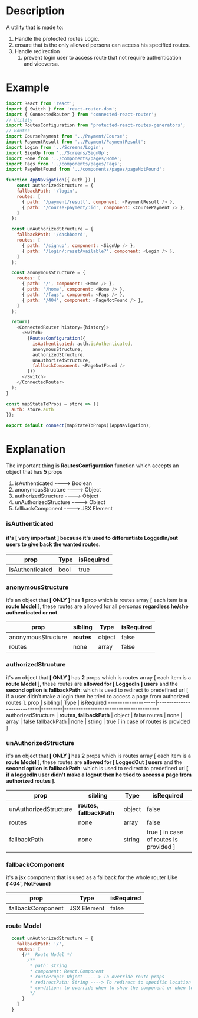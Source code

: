 # Description
A utility that is made to:
1. Handle the protected routes Logic.
1. ensure that is the only allowed persona can access his specified routes.
1. Handle redirection
   1. prevent login user to access route that not require authentication and viceversa.

# Example
```javascript
import React from 'react';
import { Switch } from 'react-router-dom';
import { ConnectedRouter } from 'connected-react-router';
// Utility
import RoutesConfiguration from 'protected-react-routes-generators';
// Routes
import CoursePayment from '../Payment/Course';
import PaymentResult from '../Payment/PaymentResult';
import Login from '../Screens/Login';
import SignUp from '../Screens/SignUp';
import Home from '../components/pages/Home';
import Faqs from '../components/pages/Faqs';
import PageNotFound from '../components/pages/pageNotFound';

function AppNavigation({ auth }) {
    const authorizedStructure = {
    fallbackPath: '/login',
    routes: [
      { path: '/payment/result', component: <PaymentResult /> },
      { path: '/course-payment/:id', component: <CoursePayment /> },
    ]
  };

  const unAuthorizedStructure = {
    fallbackPath: '/dashboard',
    routes: [
      { path: '/signup', component: <SignUp /> },
      { path: '/login/:resetAvailable?', component: <Login /> },
    ]
  };

  const anonymousStructure = {
    routes: [
      { path: '/', component: <Home /> },
      { path: '/home', component: <Home /> },
      { path: '/faqs', component: <Faqs /> },
      { path: '/404', component: <PageNotFound /> },
    ]
  };

  return(
    <ConnectedRouter history={history}>
      <Switch>
        {RoutesConfiguration({
          isAuthenticated: auth.isAuthenticated,
          anonymousStructure,
          authorizedStructure,
          unAuthorizedStructure,
          fallbackComponent: <PageNotFound />
        })}
      </Switch>
    </ConnectedRouter>
  );
}

const mapStateToProps = store => ({
  auth: store.auth
});

export default connect(mapStateToProps)(AppNavigation);
```

# Explanation
The important thing is **RoutesConfiguration** function which accepts an object that has **5** props
1. isAuthenticated ----> Boolean
2. anonymousStructure ----> Object
3. authorizedStructure ----> Object
4. unAuthorizedStructure ----> Object
5. fallbackComponent ----> JSX Element

### **isAuthenticated**
#### it's [ very important ] because it's used to differentiate LoggedIn/out users to give back the wanted routes.

prop            | Type  | isRequired
----------------|-------|-----------
isAuthenticated | bool  | true

### **anonymousStructure**
it's an object that **[ ONLY ]** has **1** prop which is routes array [ each item is a **route Model** ], these routes are allowed for all personas **regardless he/she authenticated or not**.

prop               | sibling      | Type    | isRequired
-------------------|--------------|---------|------------
anonymousStructure |  **routes**  | object  | false
routes             | none         | array   | false

### **authorizedStructure**
it's an object that **[ ONLY ]** has **2** props which is routes array [ each item is a **route Model** ], these routes are **allowed for [ LoggedIn ] users** and the **second option is fallbackPath**: which is used to redirect to predefined url [ if a user didn't make a login then he tried to access a page from authorized routes ].
prop                | sibling                    | Type    | isRequired
--------------------|----------------------------|---------|----------------------------------------
authorizedStructure |  **routes, fallbackPath**  | object  | false
routes              | none                       | array   | false
fallbackPath        | none                       | string  | true [ in case of routes is provided ]


### **unAuthorizedStructure**
it's an object that **[ ONLY ]** has **2** props which is routes array [ each item is a **route Model** ], these routes are **allowed for [ LoggedOut ] users** and the **second option is fallbackPath**: which is used to redirect to predefined url **[ if a loggedIn user didn't make a logout then he tried to access a page from authorized routes ]**.

prop                  | sibling                    | Type    | isRequired
----------------------|----------------------------|---------|----------------------------------------
unAuthorizedStructure |  **routes, fallbackPath**  | object  | false
routes                | none                       | array   | false
fallbackPath          | none                       | string  | true [ in case of routes is provided ]

### **fallbackComponent**
it's a jsx component that is used as a fallback for the whole router Like **('404', NotFound)**

prop              | Type        | isRequired
------------------|-------------|-----------
fallbackComponent | JSX Element | false

### **route Model**
```javascript
  const unAuthorizedStructure = {
    fallbackPath: '/',
    routes: [
      {/*  Route Model */
        /**
         * path: string
         * component: React.Component
         * routeProps: Object -----> To override route props
         * redirectPath: String ----> To redirect to specific location [ instead of fallbackPath ]
         * condition: to override when to show the component or when to [ Redirect ]
         */
      }
    ]
  }

```